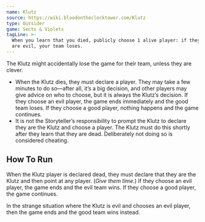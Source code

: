 ```yaml
---
name: Klutz
source: https://wiki.bloodontheclocktower.com/Klutz
type: Outsider
game: Sects & Violets
tagLine: >-
  When you learn that you died, publicly choose 1 alive player: if they
  are evil, your team loses.
---
```


The Klutz might accidentally lose the game for their team, unless they
are clever.

- When the Klutz dies, they must declare a player. They may take a few
  minutes to do so—after all, it’s a big decision, and other players may
  give advice on who to choose, but it is always the Klutz’s decision.
  If they choose an evil player, the game ends immediately and the good
  team loses. If they choose a good player, nothing happens and the game
  continues.
- It is not the Storyteller’s responsibility to prompt the Klutz to
  declare they are the Klutz and choose a player. The Klutz must do this
  shortly after they learn that they are dead. Deliberately not doing so
  is considered cheating.

## How To Run

When the Klutz player is declared dead, they must declare that they are
the Klutz and then point at any player. (_Give them time._) If they
choose an evil player, the game ends and the evil team wins. If they
choose a good player, the game continues.

In the strange situation where the Klutz is evil and chooses an evil
player, then the game ends and the good team wins instead.
